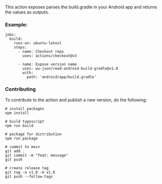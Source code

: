 This action exposes parses the build.gradle in your Android app and returns the values as outputs.

### Example:
```(yaml)
jobs:
  build:
    runs-on: ubuntu-latest
    steps:
      - name: Checkout repo
        uses: actions/checkout@v3

      - name: Expose version name
        uses: wu-json/read-android-build-gradle@v1.0
        with:
          path: 'android/app/build.gradle'
```

### Contributing
To contribute to the action and publish a new version, do the following:
```(bash)
# install packages
npm install

# build typescript
npm run build

# package for distribution
npm run package

# commit to main
git add .
git commit -m "feat: message"
git push

# create release tag
git tag -a v1.0 -m v1.0
git push --follow-tags
```